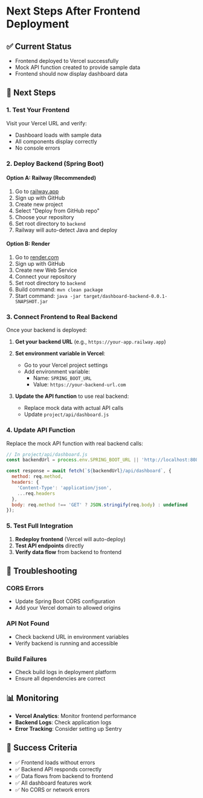 # Next Steps After Frontend Deployment

## ✅ Current Status
- Frontend deployed to Vercel successfully
- Mock API function created to provide sample data
- Frontend should now display dashboard data

## 🔄 Next Steps

### 1. Test Your Frontend
Visit your Vercel URL and verify:
- Dashboard loads with sample data
- All components display correctly
- No console errors

### 2. Deploy Backend (Spring Boot)

#### Option A: Railway (Recommended)
1. Go to [railway.app](https://railway.app)
2. Sign up with GitHub
3. Create new project
4. Select "Deploy from GitHub repo"
5. Choose your repository
6. Set root directory to `backend`
7. Railway will auto-detect Java and deploy

#### Option B: Render
1. Go to [render.com](https://render.com)
2. Sign up with GitHub
3. Create new Web Service
4. Connect your repository
5. Set root directory to `backend`
6. Build command: `mvn clean package`
7. Start command: `java -jar target/dashboard-backend-0.0.1-SNAPSHOT.jar`

### 3. Connect Frontend to Real Backend

Once your backend is deployed:

1. **Get your backend URL** (e.g., `https://your-app.railway.app`)

2. **Set environment variable in Vercel**:
   - Go to your Vercel project settings
   - Add environment variable:
     - Name: `SPRING_BOOT_URL`
     - Value: `https://your-backend-url.com`

3. **Update the API function** to use real backend:
   - Replace mock data with actual API calls
   - Update `project/api/dashboard.js`

### 4. Update API Function

Replace the mock API function with real backend calls:

```javascript
// In project/api/dashboard.js
const backendUrl = process.env.SPRING_BOOT_URL || 'http://localhost:8080';

const response = await fetch(`${backendUrl}/api/dashboard`, {
  method: req.method,
  headers: {
    'Content-Type': 'application/json',
    ...req.headers
  },
  body: req.method !== 'GET' ? JSON.stringify(req.body) : undefined
});
```

### 5. Test Full Integration

1. **Redeploy frontend** (Vercel will auto-deploy)
2. **Test API endpoints** directly
3. **Verify data flow** from backend to frontend

## 🐛 Troubleshooting

### CORS Errors
- Update Spring Boot CORS configuration
- Add your Vercel domain to allowed origins

### API Not Found
- Check backend URL in environment variables
- Verify backend is running and accessible

### Build Failures
- Check build logs in deployment platform
- Ensure all dependencies are correct

## 📊 Monitoring

- **Vercel Analytics**: Monitor frontend performance
- **Backend Logs**: Check application logs
- **Error Tracking**: Consider setting up Sentry

## 🎯 Success Criteria

- ✅ Frontend loads without errors
- ✅ Backend API responds correctly
- ✅ Data flows from backend to frontend
- ✅ All dashboard features work
- ✅ No CORS or network errors 
